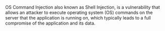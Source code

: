 OS Command Injection also known as Shell Injection, is a vulnerability that allows an attacker to execute operating system (OS) commands on the server that the application is running on, which typically leads to a full compromise of the application and its data.